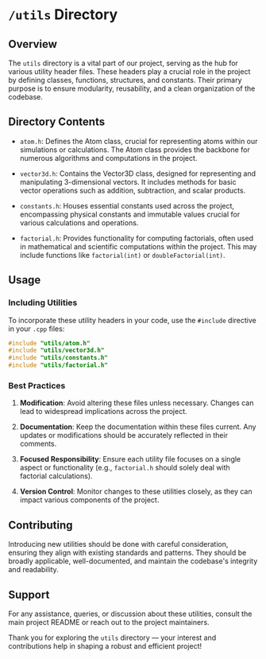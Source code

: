 # `/utils` Directory

## Overview

The `utils` directory is a vital part of our project, serving as the hub for various utility header files. These headers play a crucial role in the project by defining classes, functions, structures, and constants. Their primary purpose is to ensure modularity, reusability, and a clean organization of the codebase.

## Directory Contents

- `atom.h`: Defines the Atom class, crucial for representing atoms within our simulations or calculations. The Atom class provides the backbone for numerous algorithms and computations in the project.

- `vector3d.h`: Contains the Vector3D class, designed for representing and manipulating 3-dimensional vectors. It includes methods for basic vector operations such as addition, subtraction, and scalar products.

- `constants.h`: Houses essential constants used across the project, encompassing physical constants and immutable values crucial for various calculations and operations.

- `factorial.h`: Provides functionality for computing factorials, often used in mathematical and scientific computations within the project. This may include functions like `factorial(int)` or `doubleFactorial(int)`.

## Usage

### Including Utilities

To incorporate these utility headers in your code, use the `#include` directive in your `.cpp` files:

```cpp
#include "utils/atom.h"
#include "utils/vector3d.h"
#include "utils/constants.h"
#include "utils/factorial.h"
```

### Best Practices

1. **Modification**: Avoid altering these files unless necessary. Changes can lead to widespread implications across the project.

2. **Documentation**: Keep the documentation within these files current. Any updates or modifications should be accurately reflected in their comments.

3. **Focused Responsibility**: Ensure each utility file focuses on a single aspect or functionality (e.g., `factorial.h` should solely deal with factorial calculations).

4. **Version Control**: Monitor changes to these utilities closely, as they can impact various components of the project.

## Contributing

Introducing new utilities should be done with careful consideration, ensuring they align with existing standards and patterns. They should be broadly applicable, well-documented, and maintain the codebase's integrity and readability.

## Support

For any assistance, queries, or discussion about these utilities, consult the main project README or reach out to the project maintainers.

Thank you for exploring the `utils` directory — your interest and contributions help in shaping a robust and efficient project!